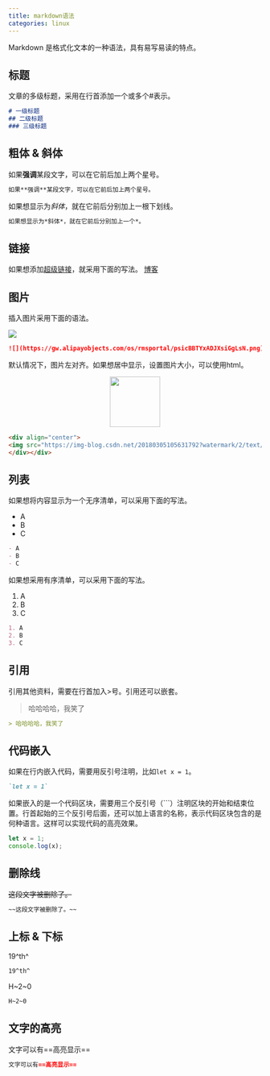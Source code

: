 ```yaml
---
title: markdown语法
categories: linux
---
```


Markdown 是格式化文本的一种语法，具有易写易读的特点。

## 标题

文章的多级标题，采用在行首添加一个或多个#表示。

```md
# 一级标题
## 二级标题
### 三级标题
```

## 粗体 & 斜体

如果**强调**某段文字，可以在它前后加上两个星号。

```md
如果**强调**某段文字，可以在它前后加上两个星号。
```

如果想显示为*斜体*，就在它前后分别加上一根下划线。

```md
如果想显示为*斜体*，就在它前后分别加上一个*。
```

## 链接
如果想添加[超级链接](https://xuzhao123.com/blog)，就采用下面的写法。
[博客](https://xuzhao123.com/blog)

## 图片

插入图片采用下面的语法。

![](https://gw.alipayobjects.com/os/rmsportal/psicBBTYxADJXsiGgLsN.png)

```md
![](https://gw.alipayobjects.com/os/rmsportal/psicBBTYxADJXsiGgLsN.png)
```

默认情况下，图片左对齐。如果想居中显示，设置图片大小，可以使用html。

<div align="center">    
<img src="https://img-blog.csdn.net/20180305105631792?watermark/2/text/aHR0cDovL2Jsb2cuY3Nkbi5uZXQvcXFfMzU0NTE1NzI=/font/5a6L5L2T/fontsize/400/fill/I0JBQkFCMA==/dissolve/70" width ="100" height ="100" />
</div>

```md
<div align="center">    
<img src="https://img-blog.csdn.net/20180305105631792?watermark/2/text/aHR0cDovL2Jsb2cuY3Nkbi5uZXQvcXFfMzU0NTE1NzI=/font/5a6L5L2T/fontsize/400/fill/I0JBQkFCMA==/dissolve/70" width ="100" height ="100" />
</div></div>
```

## 列表

如果想将内容显示为一个无序清单，可以采用下面的写法。

- A
- B
- C

```md
- A
- B
- C
```

如果想采用有序清单，可以采用下面的写法。

1. A
2. B
3. C

```md
1. A
2. B
3. C
```

## 引用

引用其他资料，需要在行首加入>号。引用还可以嵌套。

> 哈哈哈哈，我笑了

```md
> 哈哈哈哈，我笑了
```

## 代码嵌入

如果在行内嵌入代码，需要用反引号注明，比如`let x = 1`。

```md
`let x = 1`
```

如果嵌入的是一个代码区块，需要用三个反引号（```）注明区块的开始和结束位置。行首起始的三个反引号后面，还可以加上语言的名称，表示代码区块包含的是何种语言。这样可以实现代码的高亮效果。

```js
let x = 1;
console.log(x);
```

## 删除线

~~这段文字被删除了。~~

```md
~~这段文字被删除了。~~
```

## 上标 & 下标

19^th^

```md
19^th^
```

H~2~0

```md
H~2~0
```

## 文字的高亮

文字可以有==高亮显示==

```md
文字可以有==高亮显示==
```